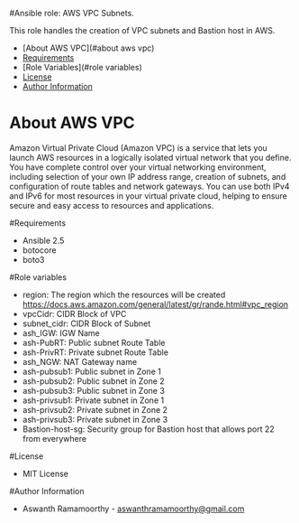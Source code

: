 #Ansible role: AWS VPC Subnets.

This role handles the creation of VPC subnets and Bastion host in AWS.
* [About AWS VPC](#about aws vpc)
* [Requirements](#requirements)
* [Role Variables](#role variables)
* [License](#license)
* [Author Information](#author)

# About AWS VPC
Amazon Virtual Private Cloud (Amazon VPC) is a service that lets you launch AWS resources in a logically isolated virtual network that you define. You have complete control over your virtual networking environment, including selection of your own IP address range, creation of subnets, and configuration of route tables and network gateways. You can use both IPv4 and IPv6 for most resources in your virtual private cloud, helping to ensure secure and easy access to resources and applications.

#Requirements
* Ansible 2.5
* botocore
* boto3

#Role variables 

* region: The region which the resources will be created https://docs.aws.amazon.com/general/latest/gr/rande.html#vpc_region
* vpcCidr: CIDR Block of VPC
* subnet_cidr: CIDR Block of Subnet
* ash_IGW: IGW Name
* ash-PubRT: Public subnet Route Table
* ash-PrivRT: Private subnet Route Table
* ash_NGW: NAT Gateway name
* ash-pubsub1: Public subnet in Zone 1
* ash-pubsub2: Public subnet in Zone 2
* ash-pubsub3: Public subnet in Zone 3
* ash-privsub1: Private subnet in Zone 1
* ash-privsub2: Private subnet in Zone 2
* ash-privsub3: Private subnet in Zone 3
* Bastion-host-sg: Security group for Bastion host that allows port 22 from everywhere 

#License
* MIT License


#Author Information
- Aswanth Ramamoorthy - aswanthramamoorthy@gmail.com
